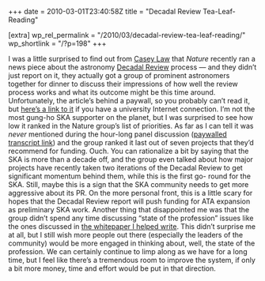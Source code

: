 +++
date = 2010-03-01T23:40:58Z
title = "Decadal Review Tea-Leaf-Reading"

[extra]
wp_rel_permalink = "/2010/03/decadal-review-tea-leaf-reading/"
wp_shortlink = "/?p=198"
+++

I was a little surprised to find out from [Casey
Law](http://twitter.com/caseyjlaw) that _Nature_ recently ran a news piece
about the astronomy [Decadal
Review](http://sites.nationalacademies.org/bpa/BPA_049810) process — and they
didn’t just report on it, they actually got a group of prominent astronomers
together for dinner to discuss their impressions of how well the review
process works and what its outcome might be this time around. Unfortunately,
the article’s behind a paywall, so you probably can’t read it, but [here’s a
link to it](http://www.nature.com/news/2010/100217/full/463868a.html) if you
have a university Internet connection.  I’m not the most gung-ho SKA supporter
on the planet, but I was surprised to see how low it ranked in the Nature
group’s list of priorities. As far as I can tell it was _never_ mentioned
during the hour-long panel discussion ([paywalled transcript
link](http://go.nature.com/ITkwWr)) and the group ranked it last out of seven
projects that they’d recommend for funding. Ouch.  You can rationalize a bit
by saying that the SKA is more than a decade off, and the group even talked
about how major projects have recently taken two iterations of the Decadal
Review to get significant momentum behind them, while this is the first go-
round for the SKA. Still, maybe this is a sign that the SKA community needs to
get more aggressive about its PR. On the more personal front, this is a little
scary for hopes that the Decadal Review report will push funding for ATA
expansion as preliminary SKA work.  Another thing that disappointed me was
that the group didn’t spend any time discussing “state of the profession”
issues like the ones discussed in [the whitepaper I helped
write](http://arxiv.org/abs/0904.2571). This didn’t surprise me at all, but I
still wish more people out there (especially the leaders of the community)
would be more engaged in thinking about, well, the state of the profession. We
can certainly continue to limp along as we have for a long time, but I feel
like there’s a tremendous room to improve the system, if only a bit more
money, time and effort would be put in that direction.
